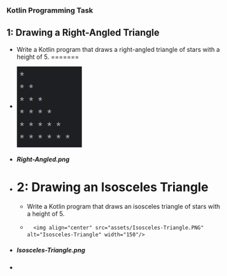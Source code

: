  ### Kotlin Programming Task
 ## 1: Drawing a Right-Angled Triangle
 * Write a Kotlin program that draws a right-angled triangle of stars with a height of 5.
=======
 * 
    <img 
 align="center"
 src="assets/Right-Angled.png"
 alt="Right-Angled"
 width="150"/>
 
* <h5>Right-Angled.png</h5>


* # 2: Drawing an Isosceles Triangle
   * Write a Kotlin program that draws an isosceles triangle of stars with a height of 5.
   *       <img align="center" src="assets/Isosceles-Triangle.PNG" alt="Isosceles-Triangle" width="150"/>


* <h5>Isosceles-Triangle.png</h5>
* 